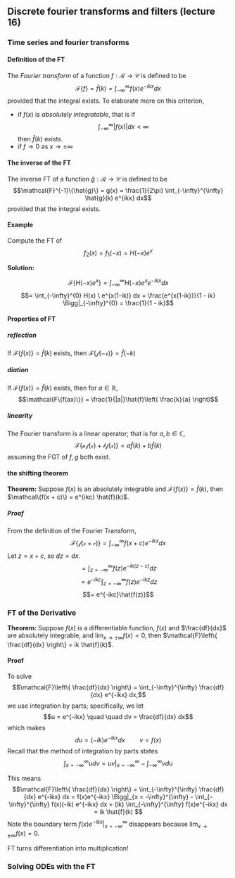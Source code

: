 ## Discrete fourier transforms and filters (lecture 16)

### Time series and fourier transforms

#### Definition of the FT

The *Fourier transform* of a function $f: \mathcal{R} \to \mathcal{C}$ is defined to be
$$\mathcal{F}\{f\} = \hat{f}(k) = \int_{-\infty}^{\infty} f(x) e^{-ikx} dx$$
provided that the integral exists. To elaborate more on this criterion,

* if $f(x)$ is *absolutely integratable*, that is if $$\int_{-\infty}^{\infty} |f(x)| dx < \infty$$ then $\hat{f}(k)$ exists.
* if $f \to 0$ as $x \to \pm \infty$


#### The inverse of the FT
The inverse FT of a function $\hat{g}: \mathcal{R} \to \mathcal{C}$ is defined to be $$\mathcal{F}^{-1}\{\hat{g}\} = g(x) = \frac{1}{2\pi} \int_{-\infty}^{\infty} \hat{g}(k) e^{ikx} dx$$
provided that the integral exists.

#### Example

Compute the FT of $$f_2(x) = f_1(-x) = H(-x) e^x$$

**Solution:**

$$\mathcal{F}\{ H(-x)e^x \} = \int_{-\infty}^{\infty} H(-x)e^x  e^{-ikx} dx$$
$$= \int_{-\infty}^{0} H(x) \ e^{x(1-ik)} dx = \frac{e^{x(1-ik)}}{1 - ik} \Bigg|_{-\infty}^{0} = \frac{1}{1 - ik}$$

#### Properties of FT

##### reflection

If $\mathcal{F}\{f(x)\} = \hat{f}(k)$ exists, then $\mathcal{F\{f(-x)\}} = \hat{f}(-k)$

##### diation

If $\mathcal{F}\{f(x)\} = \hat{f}(k)$ exists, then for $a \in \mathbb{R}$, $$\mathcal{F\{f(ax)\}} = \frac{1}{|a|}\hat{f}\left( \frac{k}{a} \right)$$

##### linearity

The Fourier transform is a linear operator; that is for $a, b \in \mathbb{C}$, $$\mathcal{F\{af(x) + bf(x) \}} = a\hat{f}(k) + b\hat{f}(k)$$
assuming the FGT of $f, g$ both exist.

#### the shifting theorem
**Theorem:** Suppose $f(x)$ is an absolutely integrable and $\mathcal{F}\{ f(x)\} = \hat{f}(k)$, then $\mathcal\{f(x + c)\} = e^{ikc} \hat{f}(k)$.

##### Proof
From the definition of the Fourier Transform,
$$\mathcal{F\{f(x + c)\}} = \int_{-\infty}^{\infty} f(x + c) e^{-ikx} dx$$
Let $z= x + c$, so $dz = dx$.
$$= \int_{z=-\infty}^{\infty} f(z)e^{-ik(z-c)} dz$$
$$= e^{-ikc}\int_{z=-\infty}^{\infty} f(z)e^{-ikz} dz$$
$$= e^{-ikc}\hat{f(z)}$$

### FT of the Derivative

**Theorem:** Suppose $f(x)$ is a differentiable function, $f(x)$ and $\frac{df}{dx}$ are absolutely integrable, and $\lim_{x \to \pm \infty} f(x) = 0$, then $\mathcal{F}\left\{ \frac{df}{dx} \right\} = ik \hat{f}(k)$.

#### Proof
To solve $$\mathcal{F}\left\{ \frac{df}{dx} \right\} = \int_{-\infty}^{\infty} \frac{df}{dx} e^{-ikx} dx,$$
we use integration by parts; specifically, we let
$$u = e^{-ikx} \quad \quad dv = \frac{df}{dx} dx$$
which makes
$$du = (-ik) e^{-ikx} dx \quad \quad v = f(x)$$
Recall that the method of integration by parts states
$$\int_{x = -\infty}^{\infty} u dv = uv \Bigg|_{x = -\infty}^{\infty} - \int_{-\infty}^{\infty} v du$$

This means
$$\mathcal{F}\left\{ \frac{df}{dx} \right\} = \int_{-\infty}^{\infty} \frac{df}{dx} e^{-ikx} dx = f(x)e^{-ikx} \Bigg|_{x = -\infty}^{\infty} - \int_{-\infty}^{\infty} f(x)(-ik) e^{-ikx} dx = (ik) \int_{-\infty}^{\infty} f(x)e^{-ikx} dx = ik \hat{f}(k) $$
Note the boundary term $f(x)e^{-ikx} \Bigg|_{x = -\infty}^{\infty}$ disappears because $\lim_{x \to \pm \infty} f(x) = 0$.

FT turns differentiation into multiplication!

### Solving ODEs with the FT
